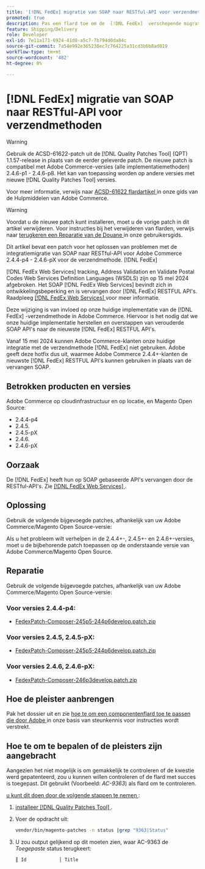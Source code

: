 ```yaml
---
title: '[!DNL FedEx] migratie van SOAP naar RESTful-API voor verzendmethoden'
promoted: true
description: Pas een flard toe om de  [!DNL FedEx]  verschepende migratie van de methodeintegratie van SOAP aan RESTful API voor Adobe Commerce 2.4.4-p4 - 2.4.6-pX te behandelen.
feature: Shipping/Delivery
role: Developer
exl-id: 7e11a171-6924-41d0-a5c7-7b794d0da84c
source-git-commit: 7a54e992e365238ec7c764225a31cd3b6b8ad019
workflow-type: tm+mt
source-wordcount: '482'
ht-degree: 0%

---
```


# [!DNL FedEx] migratie van SOAP naar RESTful-API voor verzendmethoden

>[!WARNING]
>
>Gebruik de ACSD-61622-patch uit de [!DNL Quality Patches Tool] (QPT) 1.1.57-release in plaats van de eerder geleverde patch. De nieuwe patch is compatibel met Adobe Commerce-versies (alle implementatiemethoden) 2.4.6-p1 - 2.4.6-p8. Het kan van toepassing worden op andere versies met nieuwe [!DNL Quality Patches Tool] versies.
>
>Voor meer informatie, verwijs naar [ ACSD-61622 flardartikel ](https://experienceleague.adobe.com/en/docs/commerce-operations/tools/quality-patches-tool/patches-available-in-qpt/v1-1-57/acsd-61622-fedex-account-specific-rates-missing-from-response) in onze gids van de Hulpmiddelen van Adobe Commerce.

>[!WARNING]
>
>Voordat u de nieuwe patch kunt installeren, moet u de vorige patch in dit artikel verwijderen. Voor instructies bij het verwijderen van flarden, verwijs naar [ terugkeren een Reparatie van de Douane ](https://experienceleague.adobe.com/en/docs/commerce-cloud-service/user-guide/develop/upgrade/apply-patches#revert-a-custom-patch) in onze gebruikersgids.


Dit artikel bevat een patch voor het oplossen van problemen met de integratiemigratie van SOAP naar RESTful-API voor Adobe Commerce 2.4.4-p4 - 2.4.6-pX voor de verzendmethode. [!DNL FedEx]

[!DNL FedEx Web Services] tracking, Address Validation en Validate Postal Codes Web Services Definition Languages (WSDLS) zijn op 15 mei 2024 afgebroken. Het SOAP [!DNL FedEx Web Services] bevindt zich in ontwikkelingsbeperking en is vervangen door [!DNL FedEx] RESTFUL API&#39;s. Raadpleeg [[!DNL FedEx Web Services] ](https://www.fedex.com/en-us/developer/web-services.html) voor meer informatie.

Deze wijziging is van invloed op onze huidige implementatie van de [!DNL FedEx] -verzendmethode in Adobe Commerce. Hiervoor is het nodig dat we onze huidige implementatie herstellen en overstappen van verouderde SOAP API&#39;s naar de nieuwste [!DNL FedEx] RESTFUL API&#39;s.

Vanaf 15 mei 2024 kunnen Adobe Commerce-klanten onze huidige integratie met de verzendmethode [!DNL FedEx] niet gebruiken. Adobe geeft deze hotfix dus uit, waarmee Adobe Commerce 2.4.4+-klanten de nieuwste [!DNL FedEx] RESTFUL API&#39;s kunnen gebruiken in plaats van de vervangen SOAP.


## Betrokken producten en versies

Adobe Commerce op cloudinfrastructuur en op locatie, en Magento Open Source:

* 2.4.4-p4
* 2.4.5.
* 2.4.5-pX
* 2.4.6.
* 2.4.6-pX

## Oorzaak

De [!DNL FedEx] heeft hun op SOAP gebaseerde API&#39;s vervangen door de RESTful-API&#39;s. Zie [[!DNL FedEx Web Services] ](https://www.fedex.com/en-us/developer/web-services.html).

## Oplossing

Gebruik de volgende bijgevoegde patches, afhankelijk van uw Adobe Commerce/Magento Open Source-versie:

Als u het probleem wilt verhelpen in de 2.4.4+-, 2.4.5+- en 2.4.6+-versies, moet u de bijbehorende patch toepassen op de onderstaande versie van Adobe Commerce/Magento Open Source.

## Reparatie

Gebruik de volgende bijgevoegde patches, afhankelijk van uw Adobe Commerce/Magento Open Source-versie:

### Voor versies 2.4.4-p4:

* [FedexPatch-Composer-245p5-244p6develop.patch.zip](assets/FedexPatch-Composer-245p5-244p6develop.patch.zip)

### Voor versies 2.4.5, 2.4.5-pX:

* [FedexPatch-Composer-245p5-244p6develop.patch.zip](assets/FedexPatch-Composer-245p5-244p6develop.patch.zip)


### Voor versies 2.4.6, 2.4.6-pX:


* [FedexPatch-Composer-246p3develop.patch.zip](assets/FedexPatch-Composer-246p3develop.patch.zip)


## Hoe de pleister aanbrengen

Pak het dossier uit en zie [ hoe te om een componentenflard toe te passen die door Adobe ](https://experienceleague.adobe.com/docs/commerce-knowledge-base/kb/how-to/how-to-apply-a-composer-patch-provided-by-magento.html) in onze basis van steunkennis voor instructies wordt verstrekt.

## Hoe te om te bepalen of de pleisters zijn aangebracht

Aangezien het niet mogelijk is om gemakkelijk te controleren of de kwestie werd gepatenteerd, zou u kunnen willen controleren of de flard met succes is toegepast. Dit gebruikt (Voorbeeld: *AC-9363*) als flard om te controleren.

<u> u kunt dit doen door de volgende stappen te nemen </u>:

1. [ installeer  [!DNL Quality Patches Tool] ](https://experienceleague.adobe.com/docs/commerce-operations/tools/quality-patches-tool/usage.html).
1. Voer de opdracht uit:

   ```bash
   vendor/bin/magento-patches -n status |grep "9363|Status"
   ```

1. U zou output gelijkend op dit moeten zien, waar AC-9363 de *Toegepaste* status terugkeert:

   ```bash
   ║ Id            │ Title                                                        │ Category        │ Origin                 │ Status      │ Details                                          ║ ║ N/A           │ ../m2-hotfixes/AC-9363_USPS_Ground_Advantage_shipping_method_COMPOSER_patch.patch      │ Other           │ Local                  │ Applied     │ Patch type: Custom                                
   ```
